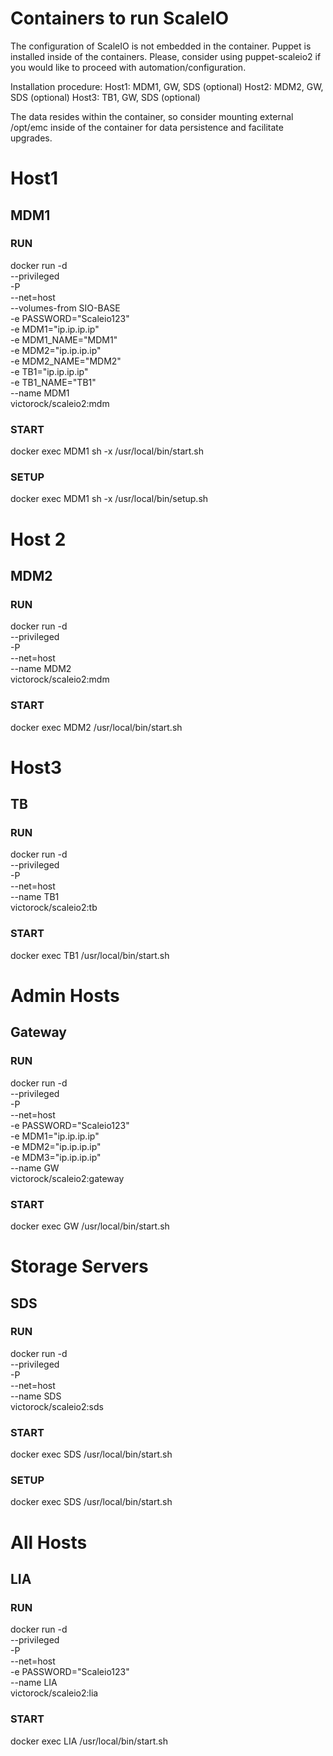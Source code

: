 
# Containers to run ScaleIO
The configuration of ScaleIO is not embedded in the container.
Puppet is installed inside of the containers.
Please, consider using puppet-scaleio2 if you would like to proceed with
automation/configuration.

Installation procedure:
Host1: MDM1, GW, SDS (optional)
Host2: MDM2, GW, SDS (optional)
Host3: TB1, GW, SDS (optional)

The data resides within the container, so consider mounting external /opt/emc
inside of the container for data persistence and facilitate upgrades.

# Host1
## MDM1
### RUN
  docker run -d \
    --privileged \
    -P \
    --net=host \
    --volumes-from SIO-BASE \
    -e PASSWORD="Scaleio123" \
    -e MDM1="ip.ip.ip.ip" \
    -e MDM1_NAME="MDM1" \
    -e MDM2="ip.ip.ip.ip" \
    -e MDM2_NAME="MDM2" \
    -e TB1="ip.ip.ip.ip" \
    -e TB1_NAME="TB1" \
    --name MDM1 \
    victorock/scaleio2:mdm

### START
  docker exec MDM1 sh -x /usr/local/bin/start.sh

### SETUP
  docker exec MDM1 sh -x /usr/local/bin/setup.sh

# Host 2
## MDM2
### RUN
  docker run -d \
    --privileged \
    -P \
    --net=host \
    --name MDM2 \
    victorock/scaleio2:mdm

### START
  docker exec MDM2 /usr/local/bin/start.sh

# Host3
## TB
### RUN
  docker run -d \
    --privileged \
    -P \
    --net=host \
    --name TB1 \
    victorock/scaleio2:tb

### START
  docker exec TB1 /usr/local/bin/start.sh

# Admin Hosts
## Gateway
### RUN
  docker run -d \
    --privileged \
    -P \
    --net=host \
    -e PASSWORD="Scaleio123" \
    -e MDM1="ip.ip.ip.ip" \
    -e MDM2="ip.ip.ip.ip" \
    -e MDM3="ip.ip.ip.ip" \
    --name GW \
    victorock/scaleio2:gateway

### START
  docker exec GW /usr/local/bin/start.sh

# Storage Servers
## SDS
### RUN
  docker run -d \
    --privileged \
    -P \
    --net=host \
    --name SDS \
    victorock/scaleio2:sds

### START
  docker exec SDS /usr/local/bin/start.sh

### SETUP
  docker exec SDS /usr/local/bin/start.sh

# All Hosts
## LIA
### RUN
  docker run -d \
    --privileged \
    -P \
    --net=host \
    -e PASSWORD="Scaleio123" \
    --name LIA \
    victorock/scaleio2:lia

### START
  docker exec LIA /usr/local/bin/start.sh
